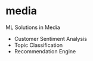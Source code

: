 # media
ML Solutions in Media
- Customer Sentiment Analysis
- Topic Classification
- Recommendation Engine
